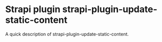 # Strapi plugin strapi-plugin-update-static-content

A quick description of strapi-plugin-update-static-content.
